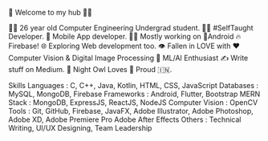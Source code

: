 🎍 Welcome to my hub 👨‍💻

👨‍🎓 26 year old Computer Engineering Undergrad student.
👨‍💻 #SelfTaught Developer.
📱 Mobile App developer.
👨‍💻 Mostly working on 📱Android 🔥Firebase!
🌐 Exploring Web development too.
👁️ Fallen in LOVE with ❤️Computer Vision & Digital Image Processing
🤔 ML/AI Enthusiast
✍️ Write stuff on Medium.
🦉 Night Owl
Loves 🎵
Proud 🇮🇳.

Skills
Languages : C, C++, Java, Kotlin, HTML, CSS, JavaScript
Databases : MySQL, MongoDB, Firebase
Frameworks : Android, Flutter, Bootstrap
MERN Stack : MongoDB, ExpressJS, ReactJS, NodeJS
Computer Vision : OpenCV
Tools : Git, GitHub, Firebase, JavaFX, Adobe Illustrator, Adobe Photoshop, Adobe XD, Adobe Premiere Pro Adobe After Effects
Others : Technical Writing, UI/UX Designing, Team Leadership
